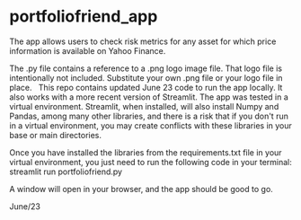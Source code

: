 # portfoliofriend_app

The app allows users to check risk metrics for any asset for which price information is available on Yahoo Finance.

The .py file contains a reference to a .png logo image file. That logo file is intentionally not included. Substitute your own .png file or your logo file in place.
 
This repo contains updated June 23 code to run the app locally. It also works with a more recent version of Streamlit. The app was tested in a virtual environment. Streamlit, when installed, will also install Numpy and Pandas, among many other libraries, and there is a risk that if you don't run in a virtual environment, you may create conflicts with these libraries in your base or main directories.

Once you have installed the libraries from the requirements.txt file in your virtual environment, you just need to run the following code in your terminal: streamlit run portfoliofriend.py

A window will open in your browser, and the app should be good to go.

June/23

